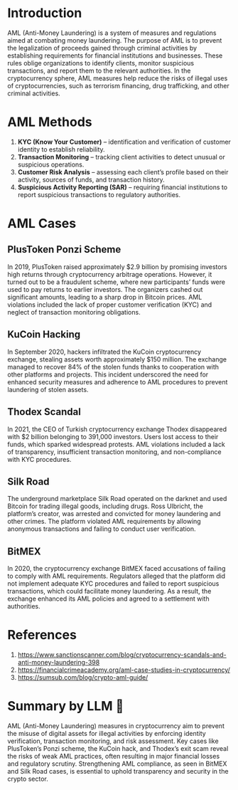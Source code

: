 # Introduction

AML (Anti-Money Laundering) is a system of measures and regulations aimed at combating money laundering. The purpose of AML is to prevent the legalization of proceeds gained through criminal activities by establishing requirements for financial institutions and businesses. These rules oblige organizations to identify clients, monitor suspicious transactions, and report them to the relevant authorities. In the cryptocurrency sphere, AML measures help reduce the risks of illegal uses of cryptocurrencies, such as terrorism financing, drug trafficking, and other criminal activities.

# AML Methods

1. **KYC (Know Your Customer)** – identification and verification of customer identity to establish reliability.
2. **Transaction Monitoring** – tracking client activities to detect unusual or suspicious operations.
3. **Customer Risk Analysis** – assessing each client’s profile based on their activity, sources of funds, and transaction history.
4. **Suspicious Activity Reporting (SAR)** – requiring financial institutions to report suspicious transactions to regulatory authorities.

# AML Cases

## PlusToken Ponzi Scheme

In 2019, PlusToken raised approximately $2.9 billion by promising investors high returns through cryptocurrency arbitrage operations. However, it turned out to be a fraudulent scheme, where new participants’ funds were used to pay returns to earlier investors. The organizers cashed out significant amounts, leading to a sharp drop in Bitcoin prices. AML violations included the lack of proper customer verification (KYC) and neglect of transaction monitoring obligations.

## KuCoin Hacking

In September 2020, hackers infiltrated the KuCoin cryptocurrency exchange, stealing assets worth approximately $150 million. The exchange managed to recover 84% of the stolen funds thanks to cooperation with other platforms and projects. This incident underscored the need for enhanced security measures and adherence to AML procedures to prevent laundering of stolen assets.

## Thodex Scandal

In 2021, the CEO of Turkish cryptocurrency exchange Thodex disappeared with $2 billion belonging to 391,000 investors. Users lost access to their funds, which sparked widespread protests. AML violations included a lack of transparency, insufficient transaction monitoring, and non-compliance with KYC procedures.

## Silk Road

The underground marketplace Silk Road operated on the darknet and used Bitcoin for trading illegal goods, including drugs. Ross Ulbricht, the platform’s creator, was arrested and convicted for money laundering and other crimes. The platform violated AML requirements by allowing anonymous transactions and failing to conduct user verification.

## BitMEX

In 2020, the cryptocurrency exchange BitMEX faced accusations of failing to comply with AML requirements. Regulators alleged that the platform did not implement adequate KYC procedures and failed to report suspicious transactions, which could facilitate money laundering. As a result, the exchange enhanced its AML policies and agreed to a settlement with authorities.

# References

1. https://www.sanctionscanner.com/blog/cryptocurrency-scandals-and-anti-money-laundering-398
2. https://financialcrimeacademy.org/aml-case-studies-in-cryptocurrency/
3. https://sumsub.com/blog/crypto-aml-guide/

# Summary by LLM 🤖

AML (Anti-Money Laundering) measures in cryptocurrency aim to prevent the misuse of digital assets for illegal activities by enforcing identity verification, transaction monitoring, and risk assessment. Key cases like PlusToken’s Ponzi scheme, the KuCoin hack, and Thodex’s exit scam reveal the risks of weak AML practices, often resulting in major financial losses and regulatory scrutiny. Strengthening AML compliance, as seen in BitMEX and Silk Road cases, is essential to uphold transparency and security in the crypto sector.
